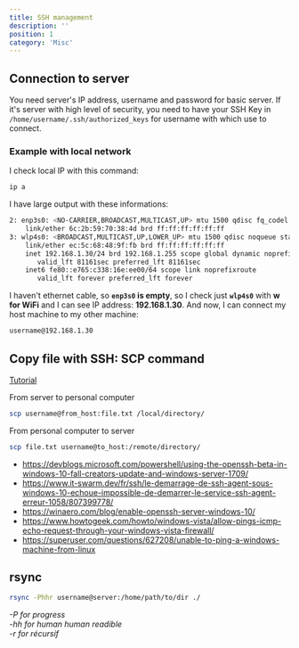 ```yaml
---
title: SSH management
description: ''
position: 1
category: 'Misc'
---
```


## Connection to server

You need server's IP address, username and password for basic server. If it's server with high level of security, you need to have your SSH Key in `/home/username/.ssh/authorized_keys` for username with which use to connect.

### Example with local network

I check local IP with this command:

```bash
ip a
```

I have large output with these informations:

```bash
2: enp3s0: <NO-CARRIER,BROADCAST,MULTICAST,UP> mtu 1500 qdisc fq_codel state DOWN group default qlen 1000
    link/ether 6c:2b:59:70:38:4d brd ff:ff:ff:ff:ff:ff
3: wlp4s0: <BROADCAST,MULTICAST,UP,LOWER_UP> mtu 1500 qdisc noqueue state UP group default qlen 1000
    link/ether ec:5c:68:48:9f:fb brd ff:ff:ff:ff:ff:ff
    inet 192.168.1.30/24 brd 192.168.1.255 scope global dynamic noprefixroute wlp4s0
       valid_lft 81161sec preferred_lft 81161sec
    inet6 fe80::e765:c338:16e:ee00/64 scope link noprefixroute
       valid_lft forever preferred_lft forever
```

I haven't ethernet cable, so **`enp3s0` is empty**, so I check just **`wlp4s0`** with **w for WiFi** and I can see IP address: **192.168.1.30**. And now, I can connect my host machine to my other machine:

```bash
username@192.168.1.30
```

## Copy file with SSH: SCP command

[Tutorial](https://haydenjames.io/linux-securely-copy-files-using-scp/)

From server to personal computer

```bash
scp username@from_host:file.txt /local/directory/
```

From personal computer to server

```bash
scp file.txt username@to_host:/remote/directory/
```

- <https://devblogs.microsoft.com/powershell/using-the-openssh-beta-in-windows-10-fall-creators-update-and-windows-server-1709/>
- <https://www.it-swarm.dev/fr/ssh/le-demarrage-de-ssh-agent-sous-windows-10-echoue-impossible-de-demarrer-le-service-ssh-agent-erreur-1058/807399778/>
- <https://winaero.com/blog/enable-openssh-server-windows-10/>
- <https://www.howtogeek.com/howto/windows-vista/allow-pings-icmp-echo-request-through-your-windows-vista-firewall/>
- <https://superuser.com/questions/627208/unable-to-ping-a-windows-machine-from-linux>

## rsync

```bash
rsync -Phhr username@server:/home/path/to/dir ./
```

*-P for progress*  
*-hh for human human readible*  
*-r for récursif*  
